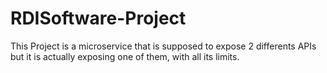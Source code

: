 # RDISoftware-Project

This Project is a microservice that is supposed to expose 2 differents APIs but it is actually exposing one of them, with all its limits.
